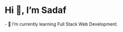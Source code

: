 <h1>Hi 👋, I’m Sadaf</h1>
- 🌱 I’m currently learning Full Stack Web Development.


<!---
sadafmulla/sadafmulla is a ✨ special ✨ repository because its `README.md` (this file) appears on your GitHub profile.
You can click the Preview link to take a look at your changes.
--->
